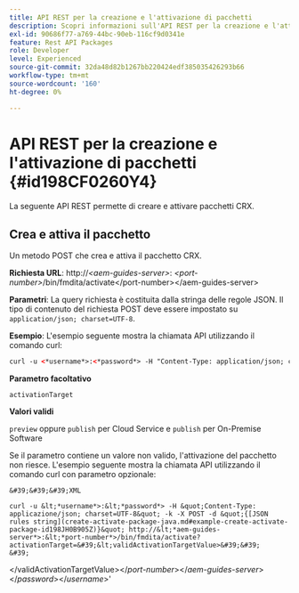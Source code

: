 ```yaml
---
title: API REST per la creazione e l'attivazione di pacchetti
description: Scopri informazioni sull'API REST per la creazione e l'attivazione di pacchetti
exl-id: 90686f77-a769-44bc-90eb-116cf9d0341e
feature: Rest API Packages
role: Developer
level: Experienced
source-git-commit: 32da48d82b1267bb220424edf385035426293b66
workflow-type: tm+mt
source-wordcount: '160'
ht-degree: 0%

---
```


# API REST per la creazione e l&#39;attivazione di pacchetti {#id198CF0260Y4}

La seguente API REST permette di creare e attivare pacchetti CRX.

## Crea e attiva il pacchetto

Un metodo POST che crea e attiva il pacchetto CRX.

**Richiesta URL**:
http://*&lt;aem-guides-server\>*: *&lt;port-number\>*/bin/fmdita/activate&lt;/port-number\>&lt;/aem-guides-server\>

**Parametri**:
La query richiesta è costituita dalla stringa delle regole JSON. Il tipo di contenuto del richiesta POST deve essere impostato su `application/json; charset=UTF-8`.

**Esempio**:
L&#39;esempio seguente mostra la chiamata API utilizzando il comando curl:

```XML
curl -u <*username*>:<*password*> -H "Content-Type: application/json; charset=UTF-8"  -k -X POST -d "{[JSON rules string](create-activate-package-java.md#example-create-activate-package-id198JH0B905Z)}" http://<*aem-guides-server*>:<*port-number*>/bin/fmdita/activate
```


**Parametro facoltativo**

`activationTarget`

**Valori validi**

`preview` oppure `publish` per Cloud Service e `publish` per On-Premise Software

Se il parametro contiene un valore non valido, l&#39;attivazione del pacchetto non riesce. L&#39;esempio seguente mostra la chiamata API utilizzando il comando curl con parametro opzionale:


    &#39;&#39;&#39;XML
    
    curl -u &lt;*username*>:&lt;*password*> -H &quot;Content-Type: applicazione/json; charset=UTF-8&quot; -k -X POST -d &quot;{[JSON rules string](create-activate-package-java.md#example-create-activate-package-id198JH0B905Z)}&quot; http://&lt;*aem-guides-server*>:&lt;*port-number*>/bin/fmdita/activate?activationTarget=&#39;&lt;validActivationTargetValue>&#39;&#39;
    &#39;
&lt;/validActivationTargetValue>&lt;/*port-number*>&lt;/*aem-guides-server*>&lt;/*password*>&lt;/*username*>&#39;